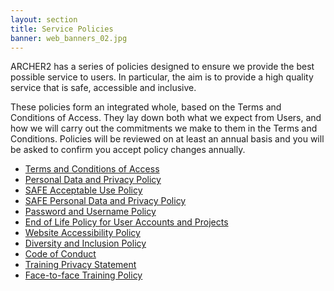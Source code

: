 ```yaml
---
layout: section
title: Service Policies 
banner: web_banners_02.jpg
---
```

ARCHER2 has a series of policies designed to ensure we provide the best possible service to users. In particular, the aim is to provide a high quality service that is safe, accessible and inclusive.

These policies form an integrated whole, based on the Terms and Conditions of Access. They lay down both what we expect from Users, and how we will carry out the commitments we make to them in the Terms and Conditions. Policies will be reviewed on at least an annual basis and you will be asked to confirm you accept policy changes annually. 

* [Terms and Conditions of Access](tandc.html)
* [Personal Data and Privacy Policy](privacy.html)
* [SAFE Acceptable Use Policy](safe_acceptable_use_policy.html)
* [SAFE Personal Data and Privacy Policy](safe_privacy_policy.html)
* [Password and Username Policy](passwords_usernames.html)
* [End of Life Policy for User Accounts and Projects](project_account_closing.html)
* [Website Accessibility Policy](accessibility.html)
* [Diversity and Inclusion Policy](diversity-inclusion.html)
* [Code of Conduct](code-of-conduct.html)
* [Training Privacy Statement](../../training/code-of-conduct/training-privacy.html)
* [Face-to-face Training Policy](f2f-training)
